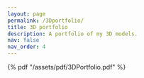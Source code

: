 ```yaml
---
layout: page
permalink: /3Dportfolio/
title: 3D portfolio
description: A portfolio of my 3D models.
nav: false
nav_order: 4
---
```


{% pdf "/assets/pdf/3DPortfolio.pdf" %}
